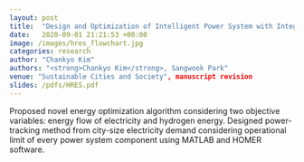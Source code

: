 ```yaml
---
layout: post
title:  "Design and Optimization of Intelligent Power System with Integrated Floating PV/Hydrogen Energy"
date:   2020-09-01 21:21:53 +00:00
image: /images/hres_flowchart.jpg
categories: research
author: "Chankyo Kim"
authors: "<strong>Chankyo Kim</strong>, Sangwook Park"
venue: "Sustainable Cities and Society", manuscript revision
slides: /pdfs/HRES.pdf
---
```

Proposed novel energy optimization algorithm considering two objective variables: energy flow of electricity and hydrogen energy. 
Designed power-tracking method from city-size electricity demand considering operational limit of every power system component using MATLAB and HOMER software.
